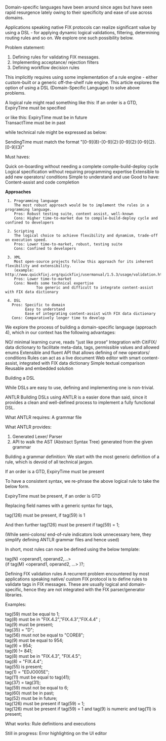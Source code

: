 Domain-specific languages have been around since ages but have seen rapid resurgence lately owing to their specificity and ease of use across domains.
 
Applications speaking native FIX protocols can realize significant value by using a DSL - for applying dynamic logical validations, filtering, determining routing rules and so on.
We explore one such possibility below.
 
Problem statement:
 
1) Defining rules for validating FIX messages.
2) Implementing acceptance/ rejection filters
3) Defining workflow decision rules
 
This implicitly requires using some implementation of a rule engine - either custom-built or a generic off-the-shelf rule engine.
This article explores the option of using a DSL (Domain-Specific Language) to solve above problems.
 
A logical rule might read something like this:
If an order is a GTD, ExpiryTime must be specified  
 
or like this:
ExpiryTime must be in future  
TransactTime must be in past  
 
while technical rule might be expressed as below:
 
SendingTime must match the format "[0-9]{8}-[0-9]{2}:[0-9]{2}:[0-9]{2}.[0-9]{3}"  
 
Must haves:
 
Quick on-boarding without needing a complete compile-build-deploy cycle
Logical specification without requiring programming expertise
Extensible to add new operators/ conditions
Simple to understand and use
Good to have:
Content-assist and code completion
 
**Approaches**

     1. Programming language
        The most robust approach would be to implement the rules in a programming language.
        Pros: Robust testing suite, content assist, well-known
        Cons: Higher time-to-market due to compile-build-deploy cycle and confined to developers
 
     2. Scripting
        The logical choice to achieve flexibility and dynamism, trade-off on execution speed.
        Pros: Lower time-to-market, robust, testing suite
        Cons: Confined to developers
 
     3. XML
        Most open-source projects follow this approach for its inherent flexibility and extensibility.
        (example: http://www.quickfixj.org/quickfixj/usermanual/1.5.3/usage/validation.html)
        Pros: Lower time-to-market
        Cons: Needs some technical expertise
                  Too generic and difficult to integrate content-assist with FIX data dictionary
 
     4. DSL
       Pros: Specific to domain
             Easy to understand
             Ease of integrating content-assist with FIX data dictionary
       Cons: Comparatively longer time to develop
 
We explore the process of building a domain-specific language (approach 4), which in our context has the following advantages:
 
NO/ minimal learning curve, reads "just like prose“
Integration with CitiFIX/ data dictionary to facilitate meta-data, tags, permissible values and allowed enums
Extensible and fluent API that allows defining of new operators/ conditions
Rules can act as a live document
Web editor with smart content-assist, integrated with FIX data dictionary
Simple textual comparison
Reusable and embedded solution
 
Building a DSL
 
While DSLs are easy to use, defining and implementing one is non-trivial.
 
ANTLR
Building DSLs using ANTLR is a easier done than said, since it provides a clean and well-defined process to implement a fully functional DSL.
 
What ANTLR requires:
A grammar file
 
What ANTLR provides:
1) Generated Lexer/ Parser
2) API to walk the AST (Abstract Syntax Tree) generated from the given grammar
 
Building a grammar definition:
We start with the most generic definition of a rule, which is devoid of all technical jargon.
 
If an order is a GTD, ExpiryTime must be present  
 
To have a consistent syntax, we re-phrase the above logical rule to take the below form.
 
ExpiryTime must be present, if an order is GTD  
 
Replacing field names with a generic syntax for tags,
 
tag(126) must be present, if tag(59) is 1  
 
And then further
tag(126) must be present if tag(59) = 1;  
 
(While semi-colons/ end-of-rule indicators look unnecessary here, they simplify defining ANTLR grammar files and hence used)
 
In short, most rules can now be defined using the below template:
 
tag(N) <condition> <operator> <operand1, operand2,...>  
(if tag(M) <condition> <operator> <operand1, operand2, ...> )?;  
 
 
Defining FIX validation rules
A recurrent problem encountered by most applications speaking native/ custom FIX protocol is to define rules to validate tags in FIX messages.
These are usually logical and domain-specific, hence they are not integrated with the FIX parser/generator libraries.
 
Examples:
 
tag(59) must be equal to 1;  
tag(8) must be in "FIX.4.2","FIX.4.3","FIX.4.4" ;  
tag(9) must be present;  
tag(35) = "D";  
tag(56) must not be equal to "CORE8";  
tag(9) must be equal to 954;  
tag(9) = 954;  
tag(9) != 841;  
tag(8) must be in "FIX.4.3", "FIX.4.5";  
tag(8) = "FIX.4.4";  
tag(55) is present;  
tag(1) = "EDJO005E";  
tag(11) must be equal to tag(41);  
tag(37) = tag(31);  
tag(59) must not be equal to 6;  
tag(60) must be in past;  
tag(52) must be in future;  
tag(126) must be present if tag(59) = 1;  
tag(126) must be present if tag(59) = 1 and tag(9) is numeric and tag(11) is present;  

What works:
Rule definitions and executions
 
Still in progress:
Error highlighting on the UI editor
